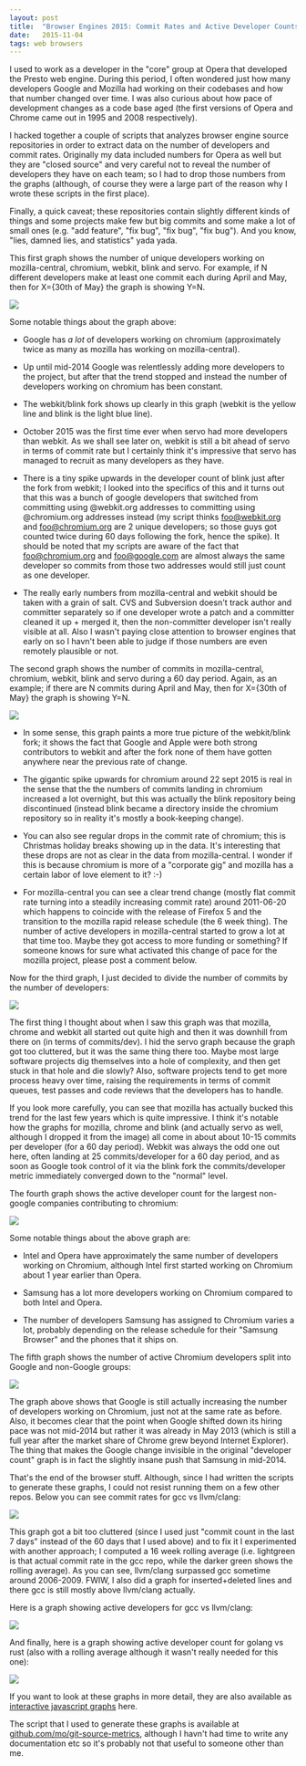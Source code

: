 ```yaml
---
layout: post
title:  "Browser Engines 2015: Commit Rates and Active Developer Counts"
date:   2015-11-04
tags: web browsers
---
```


I used to work as a developer in the "core" group at Opera that developed the
Presto web engine. During this period, I often wondered just how many developers
Google and Mozilla had working on their codebases and how that number changed
over time. I was also curious about how pace of development changes as a code base
aged (the first versions of Opera and Chrome came out in 1995 and 2008 respectively).

I hacked together a couple of scripts that analyzes browser engine source
repositories in order to extract data on the number of developers and commit rates.
Originally my data included numbers for Opera as well but they are "closed source"
and very careful not to reveal the number of developers they have on each team;
so I had to drop those numbers from the graphs (although, of course they were a
large part of the reason why I wrote these scripts in the first place).

Finally, a quick caveat; these repositories contain slightly different kinds of
things and some projects make few but big commits and some make a lot of small
ones (e.g. "add feature", "fix bug", "fix bug", "fix bug"). And you know,
"lies, damned lies, and statistics" yada yada.

This first graph shows the number of unique developers working on mozilla-central,
chromium, webkit, blink and servo. For example, if N different developers make
at least one commit each during April and May, then for X={30th of May} the graph
is showing Y=N.

<a href="/assets/git-source-metrics-mozilla-vs-chrome-active-dev-count.png"><img src="/assets/git-source-metrics-mozilla-vs-chrome-active-dev-count.png"></a>

Some notable things about the graph above:

* Google has _a lot_ of developers working on chromium (approximately twice as many
as mozilla has working on mozilla-central).

* Up until mid-2014 Google was relentlessly adding more developers to the project,
but after that the trend stopped and instead the number of developers working on
chromium has been constant.

* The webkit/blink fork shows up clearly in this graph (webkit is the yellow line
and blink is the light blue line).

* October 2015 was the first time ever when servo had more developers than webkit.
As we shall see later on, webkit is still a bit ahead of servo in terms of commit
rate but I certainly think it's impressive that servo has managed to recruit as
many developers as they have.

* There is a tiny spike upwards in the developer count of blink just after the
fork from webkit; I looked into the specifics of this and it turns out that this
was a bunch of google developers that switched from committing using @webkit.org
addresses to committing using @chromium.org addresses instead (my script thinks
foo@webkit.org and foo@chromium.org are 2 unique developers; so those guys got
counted twice during 60 days following the fork, hence the spike). It should be
noted that my scripts are aware of the fact that foo@chromium.org and
foo@google.com are almost always the same developer so commits from those two
addresses would still just count as one developer.

* The really early numbers from mozilla-central and webkit should be taken with
a grain of salt. CVS and Subversion doesn't track author and committer
separately so if one developer wrote a patch and a committer cleaned it up + merged
it, then the non-committer developer isn't really visible at all. Also I wasn't
paying close attention to browser engines that early on so I havn't been able to
judge if those numbers are even remotely plausible or not.

The second graph shows the number of commits in mozilla-central, chromium, webkit,
blink and servo during a 60 day period. Again, as an example; if there are N
commits during April and May, then for X={30th of May} the graph is showing Y=N.

<a href="/assets/git-source-metrics-mozilla-vs-chrome-commit-rate.png"><img src="/assets/git-source-metrics-mozilla-vs-chrome-commit-rate.png"></a>

* In some sense, this graph paints a more true picture of the webkit/blink
fork; it shows the fact that Google and Apple were both strong contributors to
webkit and after the fork none of them have gotten anywhere near the previous rate of
change.

* The gigantic spike upwards for chromium around 22 sept 2015 is real in the sense
that the the numbers of commits landing in chromium increased a lot overnight,
but this was actually the blink repository being discontinued (instead blink became
a directory inside the chromium repository so in reality it's mostly a book-keeping
change).

* You can also see regular drops in the commit rate of chromium; this is Christmas
holiday breaks showing up in the data. It's interesting that these drops are not
as clear in the data from mozilla-central. I wonder if this is because chromium
is more of a "corporate gig" and mozilla has a certain labor of love element to it? :-)

* For mozilla-central you can see a clear trend change (mostly flat commit rate
turning into a steadily increasing commit rate) around 2011-06-20 which happens
to coincide with the release of Firefox 5 and the transition to the mozilla rapid
release schedule (the 6 week thing). The number of active developers in
mozilla-central started to grow a lot at that time too. Maybe they got access to
more funding or something? If someone knows for sure what activated this change
of pace for the mozilla project, please post a comment below.

Now for the third graph, I just decided to divide the number of commits by the
number of developers:

<a href="/assets/git-source-metrics-mozilla-vs-chrome-commits-per-developer.png"><img src="/assets/git-source-metrics-mozilla-vs-chrome-commits-per-developer.png"></a>

The first thing I thought about when I saw this graph was that mozilla, chrome
and webkit all started out quite high and then it was downhill from there on
(in terms of commits/dev). I hid the servo graph because the graph got too
cluttered, but it was the same thing there too. Maybe most large software
projects dig themselves into a hole of complexity, and then get stuck in that
hole and die slowly? Also, software projects tend to get more process heavy over
time, raising the requirements in terms of commit queues, test passes and code
reviews that the developers has to handle.

If you look more carefully, you can see that mozilla has actually bucked this
trend for the last few years which is quite impressive. I think it's notable how
the graphs for mozilla, chrome and blink (and actually servo as well, although
I dropped it from the image) all come in about about 10-15 commits per
developer (for a 60 day period). Webkit was always the odd one out here, often
landing at 25 commits/developer for a 60 day period, and as soon as Google took
control of it via the blink fork the commits/developer metric immediately
converged down to the "normal" level.

The fourth graph shows the active developer count for the largest non-google
companies contributing to chromium:

<a href="/assets/git-source-metrics-chromium-non-google-companies.png"><img src="/assets/git-source-metrics-chromium-non-google-companies.png"></a>

Some notable things about the above graph are:

* Intel and Opera have approximately the same number of developers working on
Chromium, although Intel first started working on Chromium about 1 year earlier
than Opera.

* Samsung has a lot more developers working on Chromium compared to both Intel and Opera.

* The number of developers Samsung has assigned to Chromium varies a lot, probably
depending on the release schedule for their "Samsung Browser" and the phones that
it ships on.

The fifth graph shows the number of active Chromium developers split into
Google and non-Google groups:

<a href="/assets/git-source-metrics-chromium-google-vs-non-google.png"><img src="/assets/git-source-metrics-chromium-google-vs-non-google.png"></a>

The graph above shows that Google is still actually increasing the number of
developers working on Chromium, just not at the same rate as before. Also, it
becomes clear that the point when Google shifted down its hiring pace was not
mid-2014 but rather it was already in May 2013 (which is still a full year after
the market share of Chrome grew beyond Internet Explorer). The thing that makes
the Google change invisible in the original "developer count" graph is in fact
the slightly insane push that Samsung in mid-2014.

That's the end of the browser stuff. Although, since I had written the scripts
to generate these graphs, I could not resist running them on a few other repos.
Below you can see commit rates for gcc vs llvm/clang:

<a href="/assets/git-source-metrics-gcc-vs-llvm-commit-rates.png"><img src="/assets/git-source-metrics-gcc-vs-llvm-commit-rates.png"></a>

This graph got a bit too cluttered (since I used just "commit count in the last
7 days" instead of the 60 days that I used above) and to fix it I experimented with another
approach; I computed a 16 week rolling average (i.e. lightgreen is that actual
commit rate in the gcc repo, while the darker green shows the rolling average).
As you can see, llvm/clang surpassed gcc sometime around 2006-2009. FWIW, I also
did a graph for inserted+deleted lines and there gcc is still mostly above
llvm/clang actually.

Here is a graph showing active developers for gcc vs llvm/clang:

<a href="/assets/git-source-metrics-gcc-vs-llvm-active-developers.png"><img src="/assets/git-source-metrics-gcc-vs-llvm-active-developers.png"></a>

And finally, here is a graph showing active developer count for golang vs rust
(also with a rolling average although it wasn't really needed for this one):

<a href="/assets/git-source-metrics-golang-vs-rust-active-developers.png"><img src="/assets/git-source-metrics-golang-vs-rust-active-developers.png"></a>

If you want to look at these graphs in more detail, they are also available as
[interactive javascript graphs](/assets/git-source-metrics-20151104/git-source-metrics/web/index.html) here.

The script that I used to generate these graphs is available at [github.com/mo/git-source-metrics](https://github.com/mo/git-source-metrics),
although I havn't had time to write any documentation etc so it's probably not that useful to someone other than me.
